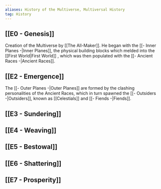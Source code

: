 ```yaml
---
aliases: History of the Multiverse, Multiversal History
tag: History
---
```

## [[E0 - Genesis]]
 Creation of the Multiverse by [[The All-Maker]]. He began with the [[- Inner Planes -|Inner Planes]], the physical building blocks which melded into the [[First World|First World]] , which was then populated with the [[- Ancient Races -|Ancient Races]].
## [[E2 - Emergence]]
 The [[- Outer Planes -|Outer Planes]] are formed by the clashing personalities of the Ancient Races, which in turn spawned the [[- Outsiders -|Outsiders]], known as [[Celestials]] and [[- Fiends -|Fiends]].
## [[E3 - Sundering]]
## [[E4 - Weaving]]
## [[E5 - Bestowal]]
## [[E6 - Shattering]]
## [[E7 - Prosperity]]
